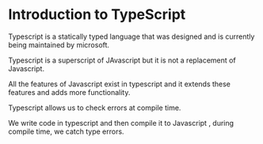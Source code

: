 # Introduction to TypeScript

Typescript is a statically typed language that was designed and is currently being maintained by microsoft.

Typescript is a superscript of JAvascript but it is not a replacement of Javascript.

All the features of Javascript exist in typescript and it extends these features and adds more functionality.

Typescript allows us to check errors at compile time.

We write code in typescript and then compile it to Javascript , during compile time, we catch type errors.